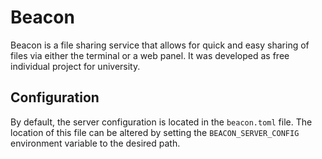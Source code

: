 # Beacon

Beacon is a file sharing service that allows for quick and easy sharing of files via either the
terminal or a web panel. It was developed as free individual project for university.

## Configuration

By default, the server configuration is located in the `beacon.toml` file.
The location of this file can be altered by setting the `BEACON_SERVER_CONFIG` environment variable
to the desired path.
